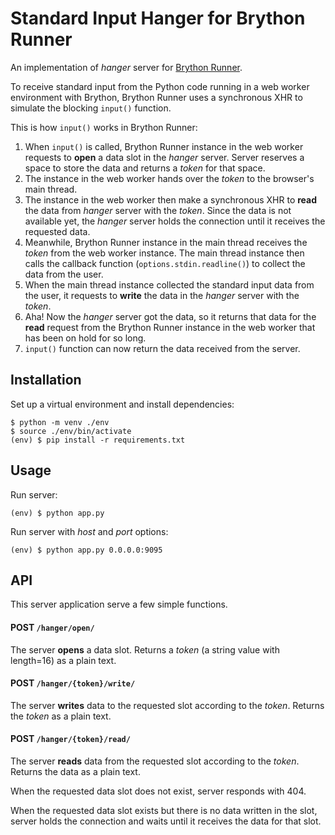 # Standard Input Hanger for Brython Runner

An implementation of *hanger* server for [Brython Runner](https://github.com/pythonpad/brython-runner).

To receive standard input from the Python code running in a web worker environment with Brython, Brython Runner uses a synchronous XHR to simulate the blocking `input()` function. 

This is how `input()` works in Brython Runner: 

1. When `input()` is called, Brython Runner instance in the web worker requests to **open** a data slot in the *hanger* server. Server reserves a space to store the data and returns a *token* for that space.
1. The instance in the web worker hands over the *token* to the browser's main thread. 
1. The instance in the web worker then make a synchronous XHR to **read** the data from *hanger* server with the *token*. Since the data is not available yet, the *hanger* server holds the connection until it receives the requested data.
1. Meanwhile, Brython Runner instance in the main thread receives the *token* from the web worker instance. The main thread instance then calls the callback function (`options.stdin.readline()`) to collect the data from the user.
1. When the main thread instance collected the standard input data from the user, it requests to **write** the data in the *hanger* server with the *token*. 
1. Aha! Now the *hanger* server got the data, so it returns that data for the **read** request from the Brython Runner instance in the web worker that has been on hold for so long. 
1. `input()` function can now return the data received from the server.

## Installation

Set up a virtual environment and install dependencies:

```
$ python -m venv ./env
$ source ./env/bin/activate
(env) $ pip install -r requirements.txt
```

## Usage

Run server:

```
(env) $ python app.py
```

Run server with *host* and *port* options:

```
(env) $ python app.py 0.0.0.0:9095
```

## API

This server application serve a few simple functions. 

#### POST `/hanger/open/`

The server **opens** a data slot. Returns a *token* (a string value with length=16) as a plain text.

#### POST `/hanger/{token}/write/`

The server **writes** data to the requested slot according to the *token*. Returns the *token* as a plain text.

#### POST `/hanger/{token}/read/`

The server **reads** data from the requested slot according to the *token*. Returns the data as a plain text.

When the requested data slot does not exist, server responds with 404.

When the requested data slot exists but there is no data written in the slot, server holds the connection and waits until it receives the data for that slot. 
